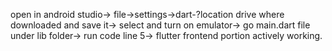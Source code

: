open in android studio-> file->settings->dart-?location drive where downloaded and save it-> select and turn on emulator-> go main.dart file under lib folder-> run code line 5-> flutter frontend portion actively working.
